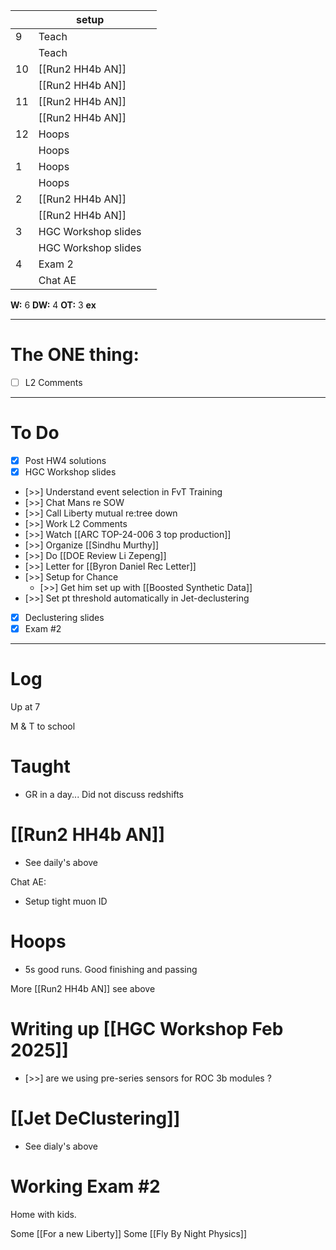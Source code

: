 
|     | setup               |     |
| --- | ------------------- | --- |
| 9   | Teach               |     |
|     | Teach               |     |
| 10  | [[Run2 HH4b AN]]    |     |
|     | [[Run2 HH4b AN]]    |     |
| 11  | [[Run2 HH4b AN]]    |     |
|     | [[Run2 HH4b AN]]    |     |
| 12  | Hoops               |     |
|     | Hoops               |     |
| 1   | Hoops               |     |
|     | Hoops               |     |
| 2   | [[Run2 HH4b AN]]    |     |
|     | [[Run2 HH4b AN]]    |     |
| 3   | HGC Workshop slides |     |
|     | HGC Workshop slides |     |
| 4   | Exam 2              |     |
|     | Chat AE             |     |

**W:** 6 
**DW:** 4 
**OT:** 3
**ex** 

---
# The ONE thing: 
- [ ] L2 Comments

---
# To Do

- [x] Post HW4 solutions
- [x] HGC Workshop slides
- [>>] Understand event selection in FvT Training
- [>>] Chat Mans re SOW
- [>>] Call Liberty mutual re:tree down
- [>>] Work L2 Comments
- [>>] Watch  [[ARC TOP-24-006 3 top production]]
- [>>] Organize [[Sindhu Murthy]]
- [>>] Do  [[DOE Review Li Zepeng]]
- [>>] Letter for [[Byron Daniel Rec Letter]]
- [>>] Setup for Chance
	- [>>] Get him set up with [[Boosted Synthetic Data]]
- [>>] Set pt threshold automatically in Jet-declustering
- [x] Declustering slides
- [x] Exam #2

---

# Log


Up at 7 

M & T to school

# Taught
- GR in a day... Did not discuss redshifts

#  [[Run2 HH4b AN]]
- See daily's above


Chat AE: 
- Setup tight muon ID 

# Hoops 
- 5s good runs. Good finishing and passing

More [[Run2 HH4b AN]] see above

# Writing up [[HGC Workshop Feb 2025]]
- [>>] are we using pre-series sensors for ROC 3b modules ?


# [[Jet DeClustering]]
- See dialy's above


# Working Exam #2 


Home with kids. 

Some [[For a new Liberty]]
Some [[Fly By Night Physics]]
